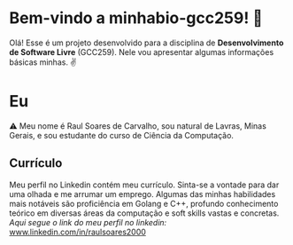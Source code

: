 ﻿# Bem-vindo a minhabio-gcc259! :wave:

Olá! Esse é um projeto desenvolvido para a disciplina de **Desenvolvimento de Software Livre** (GCC259). Nele vou apresentar algumas informações básicas minhas. :v:


# Eu 

:warning: Meu nome é Raul Soares de Carvalho, sou natural de Lavras, Minas Gerais, e sou estudante do curso de Ciência da Computação.

## Currículo

Meu perfil no Linkedin contém meu currículo. Sinta-se a vontade para dar uma olhada e me arrumar um emprego. Algumas das minhas habilidades mais notáveis são proficiência em Golang e C++, profundo conhecimento teórico em diversas áreas da computação e soft skills vastas e concretas. *Aqui segue o link do meu perfil no linkedin:* www.linkedin.com/in/raulsoares2000


